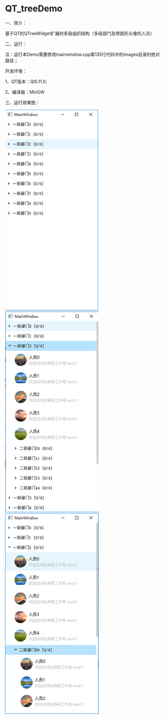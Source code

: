 # QT_treeDemo
一、简介：

基于QT的QTreeWidget扩展的多级组织结构（多级部门及带圆形头像的人员）

二、运行：

注：运行本Demo需要修改mainwindow.cpp第135行代码中的images目录的绝对路径；

开发环境：

1、QT版本：Qt5.11.0;

2、编译器：MinGW

三、运行效果图：

![image](https://github.com/dyj095/QT_treeDemo/blob/master/screenshots/%E5%A4%9A%E7%BA%A7%E7%BB%84%E7%BB%87%E7%BB%93%E6%9E%84_%E6%95%88%E6%9E%9C%E5%9B%BE1.png?raw=true)![image](https://github.com/dyj095/QT_treeDemo/blob/master/screenshots/%E5%A4%9A%E7%BA%A7%E7%BB%84%E7%BB%87%E7%BB%93%E6%9E%84_%E6%95%88%E6%9E%9C%E5%9B%BE2.png?raw=true) ![image](https://github.com/dyj095/QT_treeDemo/blob/master/screenshots/%E5%A4%9A%E7%BA%A7%E7%BB%84%E7%BB%87%E7%BB%93%E6%9E%84_%E6%95%88%E6%9E%9C%E5%9B%BE3.png?raw=true) 
 
